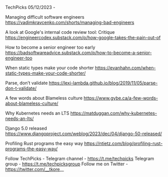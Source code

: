 TechPicks 05/12/2023 -

Managing difficult software engineers
https://vadimkravcenko.com/shorts/managing-bad-engineers

A look at Google's internal code review tool: Critique
https://engineercodex.substack.com/p/how-google-takes-the-pain-out-of

How to become a senior engineer too early
https://badsoftwareadvice.substack.com/p/how-to-become-a-senior-engineer-too

When static types make your code shorter
https://evanhahn.com/when-static-types-make-your-code-shorter/

Parse, don’t validate
https://lexi-lambda.github.io/blog/2019/11/05/parse-don-t-validate/

A few words about Blameless culture
https://www.gybe.ca/a-few-words-about-blameless-culture/

Why Kubernetes needs an LTS
https://matduggan.com/why-kubernetes-needs-an-lts/

Django 5.0 released
https://www.djangoproject.com/weblog/2023/dec/04/django-50-released/

Profiling Rust programs the easy way
https://ntietz.com/blog/profiling-rust-programs-the-easy-way/

Follow TechPicks -
Telegram channel - https://t.me/techpicks
Telegram group - https://t.me/techpicksgroup
Follow me on Twitter - https://twitter.com/__tkore__